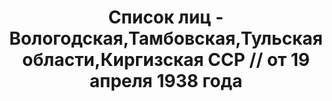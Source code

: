 ---
title: Список лиц - Вологодская,Тамбовская,Тульская области,Киргизская ССР // от 19
  апреля 1938 года
description: РГАСПИ, ф.17, оп.171, дело 416, лист 92
images:
- /disk/pictures/v08/17-171-416-092.jpg
- /disk/pictures/v08/17-171-416-093.jpg
- /disk/pictures/v08/17-171-416-094.jpg
- /disk/pictures/v08/17-171-416-095.jpg
- /disk/pictures/v08/17-171-416-096.jpg
- /disk/pictures/v08/17-171-416-097.jpg
---